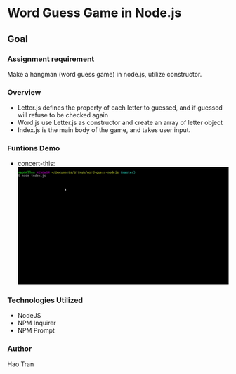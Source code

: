 # Word Guess Game in Node.js
## Goal 

### Assignment requirement
Make a hangman (word guess game) in node.js, utilize constructor.

### Overview
- Letter.js defines the property of each letter to guessed, and if guessed will refuse to be checked again
- Word.js use Letter.js as constructor and create an array of letter object
- Index.js is the main body of the game, and takes user input.

### Funtions Demo
- concert-this: 
![](https://raw.githubusercontent.com/donxiya/word-guess-nodejs/master/word-guess-gamejs-demo.gif)

### Technologies Utilized
- NodeJS
- NPM Inquirer
- NPM Prompt

### Author
Hao Tran

